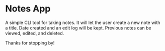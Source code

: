 # Notes App

A simple CLI tool for taking notes.
It will let the user create a new note with a title. Date created and an edit log will be kept. 
Previous notes can be viewed, edited, and deleted. 



Thanks for stopping by!